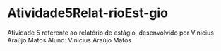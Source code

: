 # Atividade5Relat-rioEst-gio
Atividade 5 referente ao relatório de estágio, desenvolvido por Vinicius Araújo Matos
Aluno: Vinicius Araújo Matos
